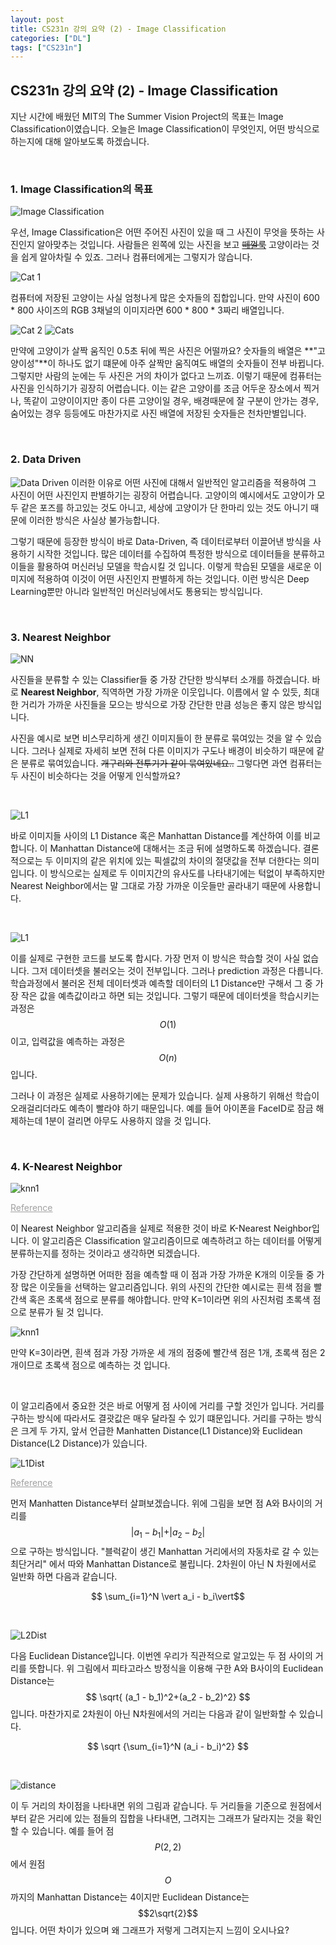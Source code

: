 ```yaml
---
layout: post
title: CS231n 강의 요약 (2) - Image Classification
categories: ["DL"]
tags: ["CS231n"]
---
```


## CS231n 강의 요약 (2) - Image Classification

지난 시간에 배웠던 MIT의 The Summer Vision Project의 목표는 Image Classification이였습니다. 오늘은 Image Classification이 무엇인지, 어떤 방식으로 하는지에 대해 알아보도록 하겠습니다.

<br>

### 1. Image Classification의 목표

![Image Classification](https://drive.google.com/uc?export=view&id=1ivSIoWOsAaHK3eUmQIkFgyQPRP8GZAaO)

우선, Image Classification은 어떤 주어진 사진이 있을 때 그 사진이 무엇을 뜻하는 사진인지 알아맞추는 것입니다.
사람들은 왼쪽에 있는 사진을 보고 [~~떼껄룩~~](https://www.youtube.com/watch?v=9yD7MB3TiA0) 고양이라는 것을 쉽게 알아차릴 수 있죠. 그러나 컴퓨터에게는 그렇지가 않습니다.

![Cat 1](https://drive.google.com/uc?export=view&id=1sUSdt5jFHfDwBcz1p8gu0PdN7pOBrCll)

컴퓨터에 저장된 고양이는 사실 엄청나게 많은 숫자들의 집합입니다. 만약 사진이 600 * 800 사이즈의 RGB 3채널의 이미지라면 600 * 800 * 3짜리 배열입니다.

![Cat 2](https://drive.google.com/uc?export=view&id=1iNrHv2YkD5czInPW_zyUBs1iJ9FK65z3)
![Cats](https://drive.google.com/uc?export=view&id=1iUpUY8zEyBN37lbBRgRyGStHkMlSuAvN)

만약에 고양이가 살짝 움직인 0.5초 뒤에 찍은 사진은 어떨까요? 숫자들의 배열은 **"고양이성"**이 하나도 없기 떄문에 아주 살짝만 움직여도 배열의 숫자들이 전부 바뀝니다.
그렇지만 사람의 눈에는 두 사진은 거의 차이가 없다고 느끼죠. 이렇기 때문에 컴퓨터는 사진을 인식하기가 굉장히 어렵습니다. 이는 같은 고양이를 조금 어두운 장소에서 찍거나,
똑같이 고양이이지만 종이 다른 고양이일 경우, 배경때문에 잘 구분이 안가는 경우, 숨어있는 경우 등등에도 마찬가지로 사진 배열에 저장된 숫자들은 천차만별입니다.

<br>

### 2. Data Driven

![Data Driven](https://drive.google.com/uc?export=view&id=1fs3SX_rABf0wBnEd0VYa7VlRPJFcXc1E)
이러한 이유로 어떤 사진에 대해서 일반적인 알고리즘을 적용하여 그 사진이 어떤 사진인지 판별하기는 굉장히 어렵습니다. 고양이의 예시에서도 고양이가 모두 같은 포즈를 하고있는 것도 아니고, 세상에 고양이가 단 한마리 있는 것도 아니기 때문에 이러한 방식은 사실상 불가능합니다.

그렇기 때문에 등장한 방식이 바로 Data-Driven, 즉 데이터로부터 이끌어낸 방식을 사용하기 시작한 것입니다. 많은 데이터를 수집하여 특정한 방식으로 데이터들을 분류하고 이들을 활용하여 머신러닝 모델을 학습시킬 것 입니다. 이렇게 학습된 모델을 새로운 이미지에 적용하여 이것이 어떤 사진인지 판별하게 하는 것입니다. 이런 방식은 Deep Learning뿐만 아니라 일반적인 머신러닝에서도 통용되는 방식입니다.

<br>

### 3. Nearest Neighbor

![NN](https://drive.google.com/uc?export=view&id=14Osur8K5CdJRiLDYbd761r9HU_g91ggK)

사진들을 분류할 수 있는 Classifier들 중 가장 간단한 방식부터 소개를 하겠습니다. 바로 **Nearest Neighbor**, 직역하면 가장 가까운 이웃입니다. 이름에서 알 수 있듯, 최대한 거리가 가까운 사진들을 모으는 방식으로 가장 간단한 만큼 성능은 좋지 않은 방식입니다.  

사진을 예시로 보면 비스무리하게 생긴 이미지들이 한 분류로 묶여있는 것을 알 수 있습니다. 그러나 실제로 자세히 보면 전혀 다른 이미지가 구도나 배경이 비슷하기 때문에 같은 분류로 묶여있습니다. ~~개구리와 전투기가 같이 묶여있네요..~~ 그렇다면 과연 컴퓨터는 두 사진이 비슷하다는 것을 어떻게 인식할까요?

<br>

![L1](https://drive.google.com/uc?export=view&id=1xm46KwmqY6IH1CeQIKGKYqKoK425cQ5q)

바로 이미지들 사이의 L1 Distance 혹은 Manhattan Distance를 계산하여 이를 비교합니다. 이 Manhattan Distance에 대해서는 조금 뒤에 설명하도록 하겠습니다. 결론적으로는 두 이미지의 같은 위치에 있는 픽셀값의 차이의 절댓값을 전부 더한다는 의미입니다. 이 방식으로는 실제로 두 이미지간의 유사도를 나타내기에는 턱없이 부족하지만 Nearest Neighbor에서는 말 그대로 가장 가까운 이웃들만 골라내기 때문에 사용합니다.

<br>

![L1](https://drive.google.com/uc?export=view&id=1a6fd4eXwUC25BIM6-y2Xc5t165ht7h0z)

이를 실제로 구현한 코드를 보도록 합시다. 가장 먼저 이 방식은 학습할 것이 사실 없습니다. 그저 데이터셋을 불러오는 것이 전부입니다. 그러나 prediction 과정은 다릅니다. 학습과정에서 불러온 전체 데이터셋과 예측할 데이터의 L1 Distance만 구해서 그 중 가장 작은 값을 예측값이라고 하면 되는 것입니다. 그렇기 때문에 데이터셋을 학습시키는 과정은 $$O(1)$$ 이고, 입력값을 예측하는 과정은 $$O(n)$$입니다.

그러나 이 과정은 실제로 사용하기에는 문제가 있습니다. 실제 사용하기 위해선 학습이 오래걸리더라도 예측이 빨라야 하기 때문입니다. 예를 들어 아이폰을 FaceID로 잠금 해제하는데 1분이 걸리면 아무도 사용하지 않을 것 입니다.

<br>

### 4. K-Nearest Neighbor

![knn1](https://drive.google.com/uc?export=view&id=1eksIRjM1_sTVLTn2agmJV5LijESZLHy_)
<p style="opacity: 0.4" > <a href="http://hleecaster.com/ml-knn-concept/"> Reference </a> </p>

이 Nearest Neighbor 알고리즘을 실제로 적용한 것이 바로 K-Nearest Neighbor입니다. 이 알고리즘은 Classification 알고리즘이므로 예측하려고 하는 데이터를 어떻게 분류하는지를 정하는 것이라고 생각하면 되겠습니다.

가장 간단하게 설명하면 어떠한 점을 예측할 때 이 점과 가장 가까운 K개의 이웃들 중 가장 많은 이웃들을 선택하는 알고리즘입니다. 위의 사진의 간단한 예시로는 흰색 점을 빨간색 혹은 초록색 점으로 분류를 해야합니다. 만약 K=1이라면 위의 사진처럼 초록색 점으로 분류가 될 것 입니다.

![knn1](https://drive.google.com/uc?export=view&id=1qrm2A06MtpXuNpTkSGFF1xJ6CSHTTsZK)

만약 K=3이라면, 흰색 점과 가장 가까운 세 개의 점중에 빨간색 점은 1개, 초록색 점은 2개이므로 초록색 점으로 예측하는 것 입니다.

<br>

이 알고리즘에서 중요한 것은 바로 어떻게 점 사이에 거리를 구할 것인가 입니다. 거리를 구하는 방식에 따라서도 결괏값은 매우 달라질 수 있기 떄문입니다. 거리를 구하는 방식은 크게 두 가지, 앞서 언급한 Manhatten Distance(L1 Distance)와 Euclidean Distance(L2 Distance)가 있습니다. 

![L1Dist](https://drive.google.com/uc?export=view&id=1OYkGkZRAhjW07flby6g7sSK3jb-lOqDd)
<p style="opacity: 0.4" > <a href="http://hleecaster.com/ml-distance-formula/"> Reference </a> </p>

먼저 Manhatten Distance부터 살펴보겠습니다. 위에 그림을 보면 점 A와 B사이의 거리를 $$ \vert a_1 - b_1 \vert+\vert a_2 - b_2 \vert $$으로 구하는 방식입니다. "블럭같이 생긴 Manhattan 거리에서의 자동차로 갈 수 있는 최단거리" 에서 따와 Manhattan Distance로 불립니다. 2차원이 아닌 N 차원에서로 일반화 하면 다음과 같습니다.

 $$ \sum_{i=1}^N \vert a_i - b_i\vert$$

 <br>

![L2Dist](https://drive.google.com/uc?export=view&id=1Ai8c5R58ZcbddTf4wRzIcrrIASWapQ-D)

다음 Euclidean Distance입니다. 이번엔 우리가 직관적으로 알고있는 두 점 사이의 거리를 뜻합니다. 위 그림에서 피타고라스 방정식을 이용해 구한 A와 B사이의 Euclidean Distance는$$ \sqrt{ (a_1 - b_1)^2+(a_2 - b_2)^2} $$입니다. 마찬가지로 2차원이 아닌 N차원에서의 거리는 다음과 같이 일반화할 수 있습니다.

$$ \sqrt {\sum_{i=1}^N (a_i - b_i)^2} $$

<br>

![distance](https://drive.google.com/uc?export=view&id=1e_jkl45L4s_-2Th2jyFLV2ADEEcmAwW1)

이 두 거리의 차이점을 나타내면 위의 그림과 같습니다. 두 거리들을 기준으로 원점에서부터 같은 거리에 있는 점들의 집합을 나타내면, 그려지는 그래프가 달라지는 것을 확인할 수 있습니다. 예를 들어 점 $$P(2,2)$$ 에서 원점 $$O$$까지의 Manhattan Distance는 4이지만 Euclidean Distance는 $$2\sqrt{2}$$입니다. 어떤 차이가 있으며 왜 그래프가 저렇게 그려지는지 느낌이 오시나요?



